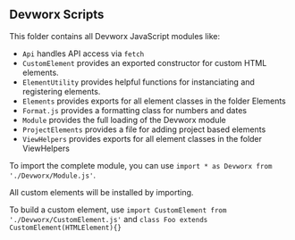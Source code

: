<h2>Devworx Scripts</h2>

<p>This folder contains all Devworx JavaScript modules like:</p>
<ul>
  <li><code>Api</code> handles API access via <code>fetch</code></li>
  <li><code>CustomElement</code> provides an exported constructor for custom HTML elements.</li>
  <li><code>ElementUtility</code> provides helpful functions for instanciating and registering elements.</li>
  <li><code>Elements</code> provides exports for all element classes in the folder Elements</li>
  <li><code>Format.js</code> provides a formatting class for numbers and dates</li>
  <li><code>Module</code> provides the full loading of the Devworx module</li>
  <li><code>ProjectElements</code> provides a file for adding project based elements</li>
  <li><code>ViewHelpers</code> provides exports for all element classes in the folder ViewHelpers</li>
</ul>

<p>To import the complete module, you can use <code>import * as Devworx from './Devworx/Module.js'</code>.</p>
<p>All custom elements will be installed by importing.</p>

<p>To build a custom element, use <code>import CustomElement from './Devworx/CustomElement.js'</code> and <code>class Foo extends CustomElement(HTMLElement){}</code></p>

